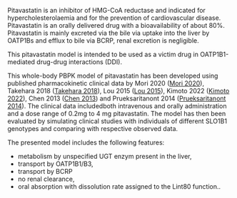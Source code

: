 Pitavastatin  is an inhibitor of HMG-CoA reductase and indicated for hypercholesterolaemia and for the prevention of cardiovascular disease. Pitavastatin is an orally delivered drug with a bioavailability of about 80%. Pitavastatin is mainly excreted
via the bile via uptake into the liver by OATP1Bs and efflux to bile via BCRP, renal excretion is negligible.  

This pitavastatin model is intended to be used as a victim drug in OATP1B1-mediated drug-drug interactions (DDI).

This whole-body PBPK model of pitavastatin has been developed using published pharmacokinetic clinical data by Mori 2020 ([Mori 2020](#5-references)), Takehara 2018 ([Takehara 2018](#5-references)), Lou 2015 ([Lou 2015](#5-references)), Kimoto 2022 ([Kimoto 2022](#5-references)), Chen 2013 ([Chen 2013](#5-references)) and Prueksaritanont 2014 ([Prueksaritanont 2014](#5-references)). 
The clinical data includedboth intravenous and orally administration and a dose range of 0.2mg to 4 mg pitavastatin. 
The model has then been evaluated by simulating clinical studies with individuals of different SLO1B1 genotypes and comparing with respective observed data. 

The presented model includes the following features:

- metabolism by unspecified UGT enzym present in the liver,
- transport by OATP1B1/B3,
- transport by BCRP
- no renal clearance,
- oral absorption with dissolution rate assigned to the Lint80 function..
